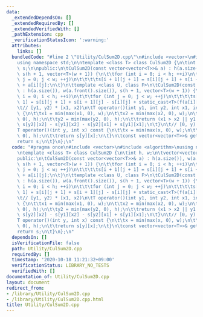 ```yaml
---
data:
  _extendedDependsOn: []
  _extendedRequiredBy: []
  _extendedVerifiedWith: []
  _pathExtension: cpp
  _verificationStatusIcon: ':warning:'
  attributes:
    links: []
  bundledCode: "#line 2 \"Utility/CulSum2D.cpp\"\n#include <vector>\n#include <algorithm>\n\
    using namespace std;\n\ntemplate <class T> class CulSum2D {\n\tint h, w;\n\tvector<vector<T>>\
    \ s;\n\npublic:\n\tCulSum2D(const vector<vector<T>>& a) : h(a.size()), w(a.front().size()),\
    \ s(h + 1, vector<T>(w + 1)) {\n\t\tfor (int i = 0; i < h; ++i)\n\t\t\tfor (int\
    \ j = 0; j < w; ++j)\n\t\t\t\ts[i + 1][j + 1] = s[i][j + 1] + s[i + 1][j] - s[i][j]\
    \ + a[i][j];\n\t}\n\ttemplate <class U, class F>\n\tCulSum2D(const U& a, F f)\
    \ : h(a.size()), w(a.front().size()), s(h + 1, vector<T>(w + 1)) {\n\t\tfor (int\
    \ i = 0; i < h; ++i)\n\t\t\tfor (int j = 0; j < w; ++j)\n\t\t\t\ts[i + 1][j +\
    \ 1] = s[i][j + 1] + s[i + 1][j] - s[i][j] + static_cast<T>(f(a[i][j]));\n\t}\n\
    \t// [y1, y2) * [x1, x2)\n\tT operator()(int y1, int y2, int x1, int x2) const\
    \ {\n\t\tx1 = min(max(x1, 0), w);\n\t\tx2 = min(max(x2, 0), w);\n\t\ty1 = min(max(y1,\
    \ 0), h);\n\t\ty2 = min(max(y2, 0), h);\n\t\treturn (x1 > x2 || y1 > y2) ? 0 :\
    \ s[y2][x2] - s[y1][x2] - s[y2][x1] + s[y1][x1];\n\t}\n\t// [0, y) * [0, x)\n\t\
    T operator()(int y, int x) const {\n\t\tx = min(max(x, 0), w);\n\t\ty = min(max(y,\
    \ 0), h);\n\t\treturn s[y][x];\n\t}\n\tconst vector<vector<T>>& get_s() {\n\t\t\
    return s;\n\t}\n};\n"
  code: "#pragma once\n#include <vector>\n#include <algorithm>\nusing namespace std;\n\
    \ntemplate <class T> class CulSum2D {\n\tint h, w;\n\tvector<vector<T>> s;\n\n\
    public:\n\tCulSum2D(const vector<vector<T>>& a) : h(a.size()), w(a.front().size()),\
    \ s(h + 1, vector<T>(w + 1)) {\n\t\tfor (int i = 0; i < h; ++i)\n\t\t\tfor (int\
    \ j = 0; j < w; ++j)\n\t\t\t\ts[i + 1][j + 1] = s[i][j + 1] + s[i + 1][j] - s[i][j]\
    \ + a[i][j];\n\t}\n\ttemplate <class U, class F>\n\tCulSum2D(const U& a, F f)\
    \ : h(a.size()), w(a.front().size()), s(h + 1, vector<T>(w + 1)) {\n\t\tfor (int\
    \ i = 0; i < h; ++i)\n\t\t\tfor (int j = 0; j < w; ++j)\n\t\t\t\ts[i + 1][j +\
    \ 1] = s[i][j + 1] + s[i + 1][j] - s[i][j] + static_cast<T>(f(a[i][j]));\n\t}\n\
    \t// [y1, y2) * [x1, x2)\n\tT operator()(int y1, int y2, int x1, int x2) const\
    \ {\n\t\tx1 = min(max(x1, 0), w);\n\t\tx2 = min(max(x2, 0), w);\n\t\ty1 = min(max(y1,\
    \ 0), h);\n\t\ty2 = min(max(y2, 0), h);\n\t\treturn (x1 > x2 || y1 > y2) ? 0 :\
    \ s[y2][x2] - s[y1][x2] - s[y2][x1] + s[y1][x1];\n\t}\n\t// [0, y) * [0, x)\n\t\
    T operator()(int y, int x) const {\n\t\tx = min(max(x, 0), w);\n\t\ty = min(max(y,\
    \ 0), h);\n\t\treturn s[y][x];\n\t}\n\tconst vector<vector<T>>& get_s() {\n\t\t\
    return s;\n\t}\n};\n"
  dependsOn: []
  isVerificationFile: false
  path: Utility/CulSum2D.cpp
  requiredBy: []
  timestamp: '2020-10-18 11:21:32+09:00'
  verificationStatus: LIBRARY_NO_TESTS
  verifiedWith: []
documentation_of: Utility/CulSum2D.cpp
layout: document
redirect_from:
- /library/Utility/CulSum2D.cpp
- /library/Utility/CulSum2D.cpp.html
title: Utility/CulSum2D.cpp
---
```

